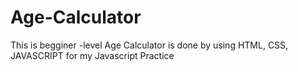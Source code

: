 # Age-Calculator
This is begginer -level Age Calculator is done by using HTML, CSS, JAVASCRIPT for my Javascript Practice 
